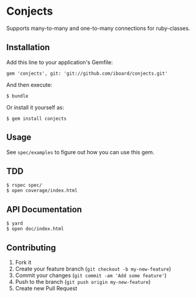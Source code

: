 # Conjects

Supports many-to-many and one-to-many connections for ruby-classes.

## Installation

Add this line to your application's Gemfile:

    gem 'conjects', git: 'git://github.com/iboard/conjects.git'

And then execute:

    $ bundle

Or install it yourself as:

    $ gem install conjects

## Usage

See `spec/examples` to figure out how you can use this gem.

## TDD

    $ rspec spec/
    $ open coverage/index.html

## API Documentation

    $ yard
    $ open doc/index.html

## Contributing

1. Fork it
2. Create your feature branch (`git checkout -b my-new-feature`)
3. Commit your changes (`git commit -am 'Add some feature'`)
4. Push to the branch (`git push origin my-new-feature`)
5. Create new Pull Request
